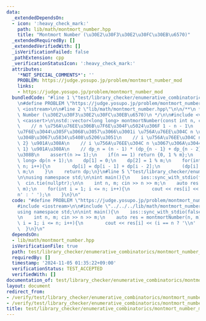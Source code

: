 ```yaml
---
data:
  _extendedDependsOn:
  - icon: ':heavy_check_mark:'
    path: lib/math/montmort_number.hpp
    title: "Montmort Number (\u30E2\u30F3\u30E2\u30FC\u30EB\u6570)"
  _extendedRequiredBy: []
  _extendedVerifiedWith: []
  _isVerificationFailed: false
  _pathExtension: cpp
  _verificationStatusIcon: ':heavy_check_mark:'
  attributes:
    '*NOT_SPECIAL_COMMENTS*': ''
    PROBLEM: https://judge.yosupo.jp/problem/montmort_number_mod
    links:
    - https://judge.yosupo.jp/problem/montmort_number_mod
  bundledCode: "#line 1 \"test/library_checker/enumerative_combinatorics/montmort_number_mod.test.cpp\"\
    \n#define PROBLEM \"https://judge.yosupo.jp/problem/montmort_number_mod\"\n#include\
    \ <iostream>\n\n#line 2 \"lib/math/montmort_number.hpp\"\n\n/**\n * @brief Montmort\
    \ Number (\u30E2\u30F3\u30E2\u30FC\u30EB\u6570)\n */\n\n#include <vector>\n#include\
    \ <cassert>\n\nstd::vector<long long> montmortNumber(const int n, const int m){\n\
    \    // n \u756A\u76EE\u306B\u7F6E\u304F\u5024\u306F 1 - n - 1\n    // i \u3092\
    \u7F6E\u3044\u305F\u3068\u3057\u3066\u3001i \u756A\u76EE\u304C n \u304B\u3069\u3046\
    \u304B\u3067\u5834\u5408\u5206\u3051\n    // i \u756A\u76EE\u304C n -> dp_{n -\
    \ 2} \u901A\u308A\n    // i \u756A\u76EE\u304C n \u3067\u306A\u3044 -> dp_{n -\
    \ 1} \u901A\u308A\n    // dp_n = (n - 1) * (dp_{n - 1} + dp_{n - 2}) \u3092\u5F97\
    \u308B\n    assert(n >= 1);\n    if(n == 1) return {0, 1 % m};\n    std::vector<long\
    \ long> dp(n + 1);\n    dp[1] = 0;\n    dp[2] = 1 % m;\n    for(int i = 3; i <=\
    \ n; i++){\n        dp[i] = dp[i - 1] + dp[i - 2];\n        (dp[i] *= i - 1) %=\
    \ m;\n    }\n    return dp;\n}\n#line 5 \"test/library_checker/enumerative_combinatorics/montmort_number_mod.test.cpp\"\
    \n\nusing namespace std;\n\nint main(){\n    ios::sync_with_stdio(false);\n  \
    \  cin.tie(nullptr);\n\n    int n, m; cin >> n >> m;\n    auto res = montmortNumber(n,\
    \ m);\n    for(int i = 1; i <= n; i++){\n        cout << res[i] << (i == n ? '\\\
    n' : ' ');\n    }\n}\n"
  code: "#define PROBLEM \"https://judge.yosupo.jp/problem/montmort_number_mod\"\n\
    #include <iostream>\n\n#include \"../../../lib/math/montmort_number.hpp\"\n\n\
    using namespace std;\n\nint main(){\n    ios::sync_with_stdio(false);\n    cin.tie(nullptr);\n\
    \n    int n, m; cin >> n >> m;\n    auto res = montmortNumber(n, m);\n    for(int\
    \ i = 1; i <= n; i++){\n        cout << res[i] << (i == n ? '\\n' : ' ');\n  \
    \  }\n}\n"
  dependsOn:
  - lib/math/montmort_number.hpp
  isVerificationFile: true
  path: test/library_checker/enumerative_combinatorics/montmort_number_mod.test.cpp
  requiredBy: []
  timestamp: '2024-11-05 01:35:22+09:00'
  verificationStatus: TEST_ACCEPTED
  verifiedWith: []
documentation_of: test/library_checker/enumerative_combinatorics/montmort_number_mod.test.cpp
layout: document
redirect_from:
- /verify/test/library_checker/enumerative_combinatorics/montmort_number_mod.test.cpp
- /verify/test/library_checker/enumerative_combinatorics/montmort_number_mod.test.cpp.html
title: test/library_checker/enumerative_combinatorics/montmort_number_mod.test.cpp
---
```

